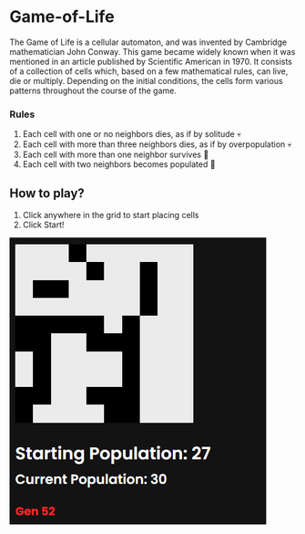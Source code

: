 # Game-of-Life

The Game of Life is a cellular automaton, and was invented by Cambridge mathematician John Conway.
This game became widely known when it was mentioned in an article published by Scientific American in 1970. It consists of a collection of cells which, based on a few mathematical rules, can live, die or multiply. Depending on the initial conditions, the cells form various patterns throughout the course of the game.

### Rules
1. Each cell with one or no neighbors dies, as if by solitude 💀
2. Each cell with more than three neighbors dies, as if by overpopulation 💀
3. Each cell with more than one neighbor survives 🌱
4. Each cell with two neighbors becomes populated 👶


## How to play?
 1. Click anywhere in the grid to start placing cells
 2. Click Start!

![alt text](https://github.com/david1opez/Game-of-Life/blob/main/image.png?raw=true)

